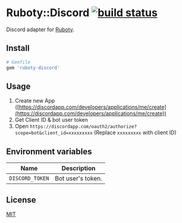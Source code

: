 # Ruboty::Discord [![build status](https://travis-ci.org/ykzts/ruboty-discord.svg?branch=master)](https://travis-ci.org/ykzts/ruboty-discord)

Discord adapter for [Ruboty](https://github.com/r7kamura/ruboty).

## Install

```ruby
# Gemfile
gem 'ruboty-discord'
```

## Usage

1. Create new App ([https://discordapp.com/developers/applications/me/create](https://discordapp.com/developers/applications/me/create))
2. Get Client ID & bot user token
3. Open `https://discordapp.com/oauth2/authorize?scope=bot&client_id=xxxxxxxxx` (Replace `xxxxxxxxx` with client ID)

## Environment variables

| Name            | Description       |
|-----------------|-------------------|
| `DISCORD_TOKEN` | Bot user's token. |

## License

[MIT](LICENSE)
